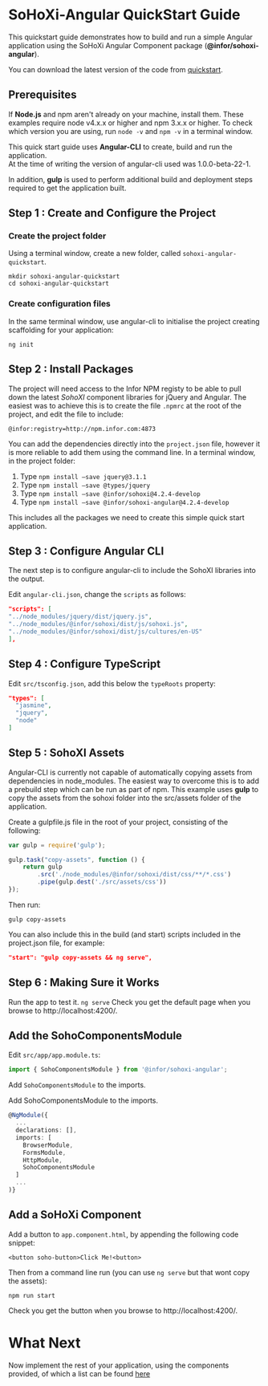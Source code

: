 # SoHoXi-Angular QuickStart Guide

This quickstart guide demonstrates how to build and run a simple Angular application using the SoHoXi Angular Component package (**@infor/sohoxi-angular**).

You can download the latest version of the code from [quickstart](http://git.infor.com/scm/soho/sohoxi-angular-quickstart.git).

## Prerequisites

If **Node.js** and npm aren't already on your machine, install them. These examples require node v4.x.x or higher and npm 3.x.x or higher. To check which version you are using, run `node -v` and `npm -v` in a terminal window.

This quick start guide uses **Angular-CLI** to create, build and run the application.  
At the time of writing the version of angular-cli used was 1.0.0-beta-22-1.

In addition, **gulp** is used to perform additional build and deployment steps required to get the application built.

## Step 1 : Create and Configure the Project

### Create the project folder

Using a terminal window, create a new folder, called `sohoxi-angular-quickstart`.
```
mkdir sohoxi-angular-quickstart
cd sohoxi-angular-quickstart
```

### Create configuration files

In the same terminal window, use angular-cli to initialise the project creating scaffolding for your application:

```
ng init
```

## Step 2 : Install Packages

The project will need access to the Infor NPM registy to be able to pull down the latest *SohoXI* component libraries for jQuery and Angular. 
The easiest was to achieve this is to create the file `.npmrc` at the root of the project, and edit the file to include:

```
@infor:registry=http://npm.infor.com:4873
```

You can add the dependencies directly into the `project.json` file, however it is more reliable to add them using the command line. 
In a terminal window, in the project folder:

1. Type `npm install –save jquery@3.1.1` 
2. Type `npm install –save @types/jquery`
3. Type `npm install –save @infor/sohoxi@4.2.4-develop` 
4. Type `npm install –save @infor/sohoxi-angular@4.2.4-develop` 

This includes all the packages we need to create this simple quick start application.

## Step 3 : Configure Angular CLI

The next step is to configure angular-cli to include the SohoXI libraries into the output. 

Edit `angular-cli.json`, change the  `scripts` as follows:
```json
"scripts": [
"../node_modules/jquery/dist/jquery.js",
"../node_modules/@infor/sohoxi/dist/js/sohoxi.js",
"../node_modules/@infor/sohoxi/dist/js/cultures/en-US"
],
```
## Step 4 : Configure TypeScript
Edit `src/tsconfig.json`, add this below the `typeRoots` property:
```json
"types": [
  "jasmine",
  "jquery",
  "node"
]
```
## Step 5 : SohoXI Assets
Angular-CLI is currently not capable of automatically copying assets from dependencies in node_modules.
The easiest way to overcome this is to add a prebuild step which can be run as part of 
npm.  This example uses **gulp** to copy the assets from the sohoxi folder into the src/assets folder of the 
application. 

Create a gulpfile.js file in the root of your project, consisting of the following:
```typescript
var gulp = require('gulp');

gulp.task("copy-assets", function () {
    return gulp
        .src('./node_modules/@infor/sohoxi/dist/css/**/*.css')
        .pipe(gulp.dest('./src/assets/css'))
});
```
Then run:
```
gulp copy-assets
```
You can also include this in the build (and start) scripts included in the project.json file, for example:

```json
"start": "gulp copy-assets && ng serve",
``` 
## Step 6 : Making Sure it Works
Run the app to test it.
```ng serve``` 
Check you get the default page when you browse to http://localhost:4200/.
## Add the SohoComponentsModule
Edit `src/app/app.module.ts`:
```typescript
import { SohoComponentsModule } from '@infor/sohoxi-angular';
```
Add ```SohoComponentsModule``` to the imports. 

Add SohoComponentsModule to the imports.
```typescript
@NgModule({
  ...
  declarations: [],
  imports: [
    BrowserModule,
    FormsModule,
    HttpModule,
    SohoComponentsModule
  ]
  ...
)}
```

## Add a SoHoXi Component 

Add a button to `app.component.html`, by appending the following code snippet:
```
<button soho-button>Click Me!<button>
```
Then from a command line run (you can use `ng serve` but that wont copy the assets):
```
npm run start
```
Check you get the button when you browse to http://localhost:4200/.

# What Next

Now implement the rest of your application, using the components provided, of which a list can be found [here](??)
